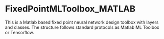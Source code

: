 # FixedPointMLToolbox_MATLAB
This is a Matlab based fixed point neural network design toolbox with layers and classes. The structure follows standard protocols as Matlab ML Toolbox or Tensorflow.
